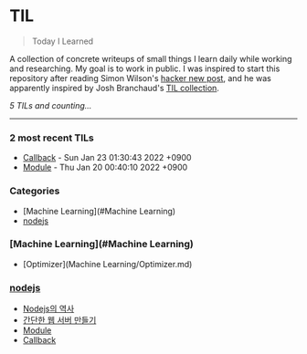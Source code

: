 # TIL
> Today I Learned

A collection of concrete writeups of small things I learn daily while working
and researching. My goal is to work in public. I was inspired to start this
repository after reading Simon Wilson's [hacker new post][1], and he was
apparently inspired by Josh Branchaud's [TIL collection][2].


_5 TILs and counting..._

---

### 2 most recent TILs

- [Callback](nodejs/04_Callback.md) - Sun Jan 23 01:30:43 2022 +0900
- [Module](nodejs/03_Module.md) - Thu Jan 20 00:40:10 2022 +0900

### Categories

- [Machine Learning](#Machine Learning)
- [nodejs](#nodejs)

### [Machine Learning](#Machine Learning)
- [Optimizer](Machine Learning/Optimizer.md)

### [nodejs](#nodejs)
- [Nodejs의 역사](nodejs/01_Installation_and_OT.md)
- [간단한 웹 서버 만들기](nodejs/02_Simple_Web_App.md)
- [Module](nodejs/03_Module.md)
- [Callback](nodejs/04_Callback.md)

[1]: https://simonwillison.net/2020/Apr/20/self-rewriting-readme/
[2]: https://github.com/jbranchaud/til

